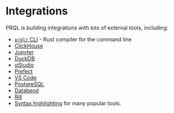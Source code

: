 # Integrations

PRQL is building integrations with lots of external tools, including:

- [`prqlc` CLI](./prqlc-cli.md) - Rust compiler for the command line
- [ClickHouse](./clickhouse.md)
- [Jupyter](./jupyter.md)
- [DuckDB](./duckdb.md)
- [qStudio](./qstudio.md)
- [Prefect](./prefect.md)
- [VS Code](./vscode.md)
- [PostgreSQL](./postgresql.md)
- [Databend](./databend.md)
- [Rill](./rill.md)
- [Syntax highlighting](./syntax-highlighting.md) for many popular tools.
